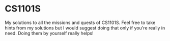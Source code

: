 # CS1101S
My solutions to all the missions and quests of CS1101S. Feel free to take hints from my solutions but I would suggest doing that only if you're really in need. Doing them by yourself really helps!
